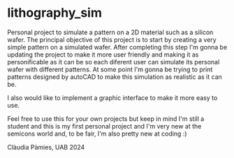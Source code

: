 # lithography_sim
Personal project to simulate a pattern on a 2D material such as a silicon wafer. 
The principal objective of this project is to start by creating a very simple pattern on a simulated wafer.
After completing this step I'm gonna be updating the project to make it more user friendly and making it as personificable as it can be so each diferent user can
simulate its personal wafer with different patterns.
At some point I'm gonna be trying to print patterns designed by autoCAD to make this simulation as realistic as it can be. 

I also would like to implement a graphic interface to make it more easy to use.

Feel free to use this for your own projects but keep in mind I'm still a student and this is my first personal project and I'm very new at the semicons world and, to be fair, I'm also pretty new at coding :)

Clàudia Pàmies, UAB 
2024 
